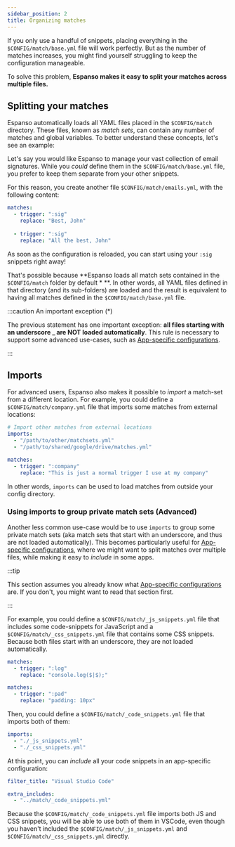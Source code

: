 ```yaml
---
sidebar_position: 2
title: Organizing matches
---
```


If you only use a handful of snippets, placing everything in the `$CONFIG/match/base.yml` file will work perfectly.
But as the number of matches increases, you might find yourself struggling to keep the configuration manageable.

To solve this problem, **Espanso makes it easy to split your matches across multiple files.**

## Splitting your matches

Espanso automatically loads all YAML files placed in the `$CONFIG/match` directory. These files,
known as _match sets_, can contain any number of matches and global variables. 
To better understand these concepts, let's see an example:

Let's say you would like Espanso to manage your vast collection of email signatures.
While you _could_ define them in the `$CONFIG/match/base.yml` file, you prefer to keep
them separate from your other snippets.

For this reason, you create another file `$CONFIG/match/emails.yml`, with the following content:

```yml title=$CONFIG/match/emails.yml
matches:
  - trigger: ":sig"
    replace: "Best, John"
  
  - trigger: ":sig"
    replace: "All the best, John"
```

As soon as the configuration is reloaded, you can start using your `:sig` snippets right away!

That's possible because **Espanso loads all match sets contained in the `$CONFIG/match` folder by default * **.
In other words, all YAML files defined in that directory (and its sub-folders) are loaded and the result is equivalent to 
having all matches defined in the `$CONFIG/match/base.yml` file.

:::caution An important exception (*)

The previous statement has one important exception: **all files starting with an underscore _ are NOT loaded automatically**.
This rule is necessary to support some advanced use-cases, such as [App-specific configurations](../../configuration/app-specific-configurations).

:::

## Imports

For advanced users, Espanso also makes it possible to _import_ a match-set from a different location.
For example, you could define a `$CONFIG/match/company.yml` file that imports some matches from external locations:

```yaml title=$CONFIG/match/company.yml
# Import other matches from external locations
imports:
  - "/path/to/other/matchsets.yml"
  - "/path/to/shared/google/drive/matches.yml"

matches:
  - trigger: ":company"
    replace: "This is just a normal trigger I use at my company"
```

In other words, `imports` can be used to load matches from outside your config directory.

### Using imports to group private match sets (Advanced)

Another less common use-case would be to use `imports` to group some private match sets (aka match sets that start
with an underscore, and thus are not loaded automatically).
This becomes particularly useful for [App-specific configurations](../../configuration/app-specific-configurations), where
we might want to split matches over multiple files, while making it easy to _include_ in some apps. 

:::tip 

This section assumes you already know what [App-specific configurations](../../configuration/app-specific-configurations) are. If you don't, you might want to read that
section first.

:::

For example, you could define a `$CONFIG/match/_js_snippets.yml` file that includes some code-snippets for JavaScript
and a `$CONFIG/match/_css_snippets.yml` file that contains some CSS snippets.
Because both files start with an underscore, they are not loaded automatically.

```yaml title=$CONFIG/match/_js_snippets.yml
matches:
  - trigger: ":log"
    replace: "console.log($|$);"
```

```yaml title=$CONFIG/match/_css_snippets.yml
matches:
  - trigger: ":pad"
    replace: "padding: 10px"
```

Then, you could define a `$CONFIG/match/_code_snippets.yml` file that imports both of them:

```yaml title=$CONFIG/match/_code_snippets.yml
imports:
  - "./_js_snippets.yml"
  - "./_css_snippets.yml"
```

At this point, you can _include_ all your code snippets in an app-specific configuration:

```yaml title=$CONFIG/config/vscode.yml
filter_title: "Visual Studio Code"

extra_includes:
  - "../match/_code_snippets.yml"
```

Because the `$CONFIG/match/_code_snippets.yml` file imports both JS and CSS snippets, you will be
able to use both of them in VSCode, even though you haven't included the `$CONFIG/match/_js_snippets.yml`
and `$CONFIG/match/_css_snippets.yml` directly.